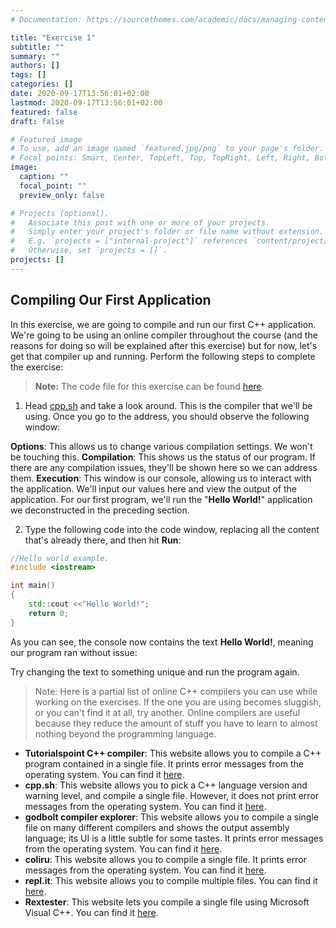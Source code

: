```yaml
---
# Documentation: https://sourcethemes.com/academic/docs/managing-content/

title: "Exercise 1"
subtitle: ""
summary: ""
authors: []
tags: []
categories: []
date: 2020-09-17T13:56:01+02:00
lastmod: 2020-09-17T13:56:01+02:00
featured: false
draft: false

# Featured image
# To use, add an image named `featured.jpg/png` to your page's folder.
# Focal points: Smart, Center, TopLeft, Top, TopRight, Left, Right, BottomLeft, Bottom, BottomRight.
image:
  caption: ""
  focal_point: ""
  preview_only: false

# Projects (optional).
#   Associate this post with one or more of your projects.
#   Simply enter your project's folder or file name without extension.
#   E.g. `projects = ["internal-project"]` references `content/project/deep-learning/index.md`.
#   Otherwise, set `projects = []`.
projects: []
---
```


## Compiling Our First Application

In this exercise, we are going to compile and run our first C++ application. We're going to be using an online compiler throughout the course (and the reasons for doing so will be explained after this exercise) but for now, let's get that compiler up and running. Perform the following steps to complete the exercise:

> **Note:** The code file for this exercise can be found [here]([Link](https://github.com/PacktWorkshops/The-Cpp-Workshop/blob/master/Chapter01/Exercise01/Exercise01.cpp)).

1. Head [cpp.sh](http://cpp.sh/) and take a look around. This is the compiler that we'll be using. Once you go to the address, you should observe the following window:

**Options**: This allows us to change various compilation settings. We won't be touching this.
**Compilation**: This shows us the status of our program. If there are any compilation issues, they'll be shown here so we can address them.
**Execution**: This window is our console, allowing us to interact with the application. We'll input our values here and view the output of the application.
For our first program, we'll run the "**Hello World!**" application we deconstructed in the preceding section.

2. Type the following code into the code window, replacing all the content that's already there, and then hit **Run**:

```c++
//Hello world example.
#include <iostream>

int main()
{
    std::cout <<"Hello World!";
    return 0;
}
```

As you can see, the console now contains the text **Hello World!**, meaning our program ran without issue:

Try changing the text to something unique and run the program again.

> Note: Here is a partial list of online C++ compilers you can use while working on the exercises. If the one you are using becomes sluggish, or you can't find it at all, try another. Online compilers are useful because they reduce the amount of stuff you have to learn to almost nothing beyond the programming language.

- **Tutorialspoint C++ compiler**: This website allows you to compile a C++ program contained in a single file. It prints error messages from the operating system. You can find it [here](https://www.tutorialspoint.com/compile_cpp_online.php).
- **cpp.sh**: This website allows you to pick a C++ language version and warning level, and compile a single file. However, it does not print error messages from the operating system. You can find it [here](http://cpp.sh/).
- **godbolt compiler explorer**: This website allows you to compile a single file on many different compilers and shows the output assembly language; its UI is a little subtle for some tastes. It prints error messages from the operating system. You can find it [here](https://godbolt.org/).
- **coliru**: This website allows you to compile a single file. It prints error messages from the operating system. You can find it [here](http://coliru.stacked-crooked.com/).
- **repl.it**: This website allows you to compile multiple files. You can find it [here](https://repl.it/languages/cpp).
- **Rextester**: This website lets you compile a single file using Microsoft Visual C++. You can find it [here](https://rextester.com/).
